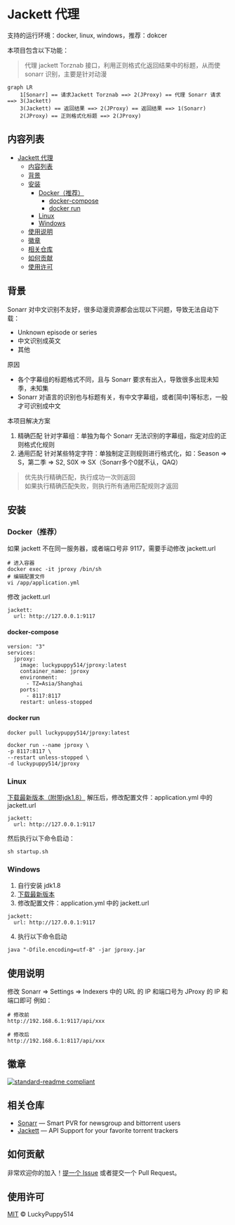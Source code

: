 # Jackett 代理

支持的运行环境：docker, linux, windows，推荐：dokcer  

本项目包含以下功能：
> 代理 jackett Torznab 接口，利用正则格式化返回结果中的标题，从而使 sonarr 识别，主要是针对动漫

```mermaid
graph LR
    1[Sonarr] == 请求Jackett Torznab ==> 2(JProxy) == 代理 Sonarr 请求 ==> 3(Jackett) 
    3(Jackett) == 返回结果 ==> 2(JProxy) == 返回结果 ==> 1(Sonarr)
    2(JProxy) == 正则格式化标题 ==> 2(JProxy)
```

## 内容列表

- [Jackett 代理](#jackett-代理)
  - [内容列表](#内容列表)
  - [背景](#背景)
  - [安装](#安装)
    - [Docker（推荐）](#docker推荐)
      - [docker-compose](#docker-compose)
      - [docker run](#docker-run)
    - [Linux](#linux)
    - [Windows](#windows)
  - [使用说明](#使用说明)
  - [徽章](#徽章)
  - [相关仓库](#相关仓库)
  - [如何贡献](#如何贡献)
  - [使用许可](#使用许可)

## 背景

Sonarr 对中文识别不友好，很多动漫资源都会出现以下问题，导致无法自动下载：

+ Unknown episode or series
+ 中文识别成英文
+ 其他

原因

+ 各个字幕组的标题格式不同，且与 Sonarr 要求有出入，导致很多出现未知季，未知集
+ Sonarr 对语言的识别也与标题有关，有中文字幕组，或者[简中]等标志，一般才可识别成中文

本项目解决方案

1. 精确匹配
   针对字幕组：单独为每个 Sonarr 无法识别的字幕组，指定对应的正则格式化规则
2. 通用匹配
   针对某些特定字符：单独制定正则规则进行格式化，如：Season => S，第二季 => S2, S0X => SX（Sonarr多个0就不认，QAQ）

> 优先执行精确匹配，执行成功一次则返回  
> 如果执行精确匹配失败，则执行所有通用匹配规则才返回  

## 安装

### Docker（推荐）

如果 jackett 不在同一服务器，或者端口号非 9117，需要手动修改 jackett.url
```
# 进入容器
docker exec -it jproxy /bin/sh
# 编辑配置文件
vi /app/application.yml
```
修改 jackett.url
```
jackett:
  url: http://127.0.0.1:9117
```

#### docker-compose

```
version: "3"
services:
  jproxy:
    image: luckypuppy514/jproxy:latest
    container_name: jproxy
    environment:
      - TZ=Asia/Shanghai
    ports:
      - 8117:8117
    restart: unless-stopped
```

#### docker run

```
docker pull luckypuppy514/jproxy:latest

docker run --name jproxy \
-p 8117:8117 \
--restart unless-stopped \
-d luckypuppy514/jproxy
```

### Linux
[下载最新版本（附带jdk1.8）]()
解压后，修改配置文件：application.yml 中的 jackett.url
```
jackett:
  url: http://127.0.0.1:9117
```

然后执行以下命令启动：
```
sh startup.sh
```

### Windows
1. 自行安装 jdk1.8
2. [下载最新版本]()
3. 修改配置文件：application.yml 中的 jackett.url

```
jackett:
  url: http://127.0.0.1:9117
```

4. 执行以下命令启动
```
java "-Dfile.encoding=utf-8" -jar jproxy.jar
```

## 使用说明
修改 Sonarr => Settings => Indexers 中的 URL 的 IP 和端口号为 JProxy 的 IP 和端口即可
例如：
```
# 修改前
http://192.168.6.1:9117/api/xxx

# 修改后
http://192.168.6.1:8117/api/xxx
```


## 徽章

[![standard-readme compliant](https://img.shields.io/badge/readme%20style-standard-brightgreen.svg?style=flat-square)](https://github.com/RichardLitt/standard-readme)


## 相关仓库

- [Sonarr](https://github.com/Sonarr/Sonarr) — Smart PVR for newsgroup and bittorrent users
- [Jackett](https://github.com/Jackett/Jackett) — API Support for your favorite torrent trackers


## 如何贡献

非常欢迎你的加入！[提一个 Issue](https://github.com/LuckyPuppy514/Play-With-MPV/issues/new) 或者提交一个 Pull Request。


## 使用许可

[MIT](https://github.com/LuckyPuppy514/Play-With-MPV/blob/main/LICENSE) © LuckyPuppy514